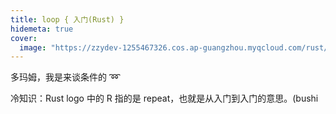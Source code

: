 ```yaml
---
title: loop { 入门(Rust) }
hidemeta: true
cover:
  image: "https://zzydev-1255467326.cos.ap-guangzhou.myqcloud.com/rust/cover.jpeg"
---
```


多玛姆，我是来谈条件的 ➿

<!--more-->

冷知识：Rust logo 中的 R 指的是 repeat，也就是从入门到入门的意思。(bushi
